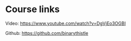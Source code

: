 # Course links
Video: https://www.youtube.com/watch?v=DgVjEo3OGBI

Github: https://github.com/binarythistle